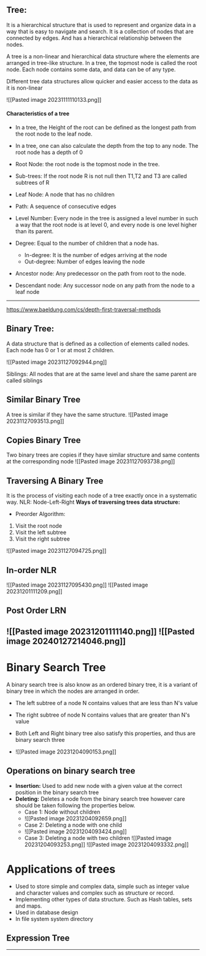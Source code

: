 ## Tree:

It is a hierarchical structure that is used to represent and organize data in a way that is easy to navigate and search.  It is a collection of nodes that are connected by edges. And has a hierarchical relationship between the nodes.

A tree is a non-linear and hierarchical data structure where the elements are arranged in tree-like structure. In a tree, the topmost node is called the root node. Each node contains some data, and data can be of any type. 


Different tree data structures allow quicker and easier access to the data as it is non-linear

![[Pasted image 20231111110133.png]]
#### Characteristics of a tree
- In a tree, the Height of the root can be defined as the longest path from the root node to the leaf node. 
- In a tree, one can also calculate the depth from the top to any node. The root node has a depth of 0

- Root Node: the root node is the topmost node in the tree. 
- Sub-trees: If the root node R is not null then T1,T2 and T3 are called subtrees of R
- Leaf Node: A node that has no children 
- Path: A sequence of consecutive edges
- Level Number: Every node in the tree is assigned a level number in such a way that the root node is at level 0, and every node is one level higher than its parent.
- Degree: Equal to the number of children that a node has. 
	- In-degree: It is the number of edges arriving at the node
	- Out-degree: Number of edges leaving the node
- Ancestor node: Any predecessor on the path from root to the node. 
- Descendant node: Any successor node on any path from the node to a leaf node

---
https://www.baeldung.com/cs/depth-first-traversal-methods
## Binary Tree:
A data structure that is defined as a collection of elements called nodes. Each node has 0 or 1 or at most 2 children. 

![[Pasted image 20231127092944.png]]

Siblings: All nodes that are at the same level and share the same parent are called siblings

## Similar Binary Tree
A tree is similar if they have the same structure. 
![[Pasted image 20231127093513.png]]

## Copies Binary Tree
Two binary trees are copies if they have similar structure and same contents at the corresponding node
![[Pasted image 20231127093738.png]]


## Traversing A Binary Tree
It is the process of visiting each node of a tree exactly once in a systematic way. 
NLR: Node-Left-Right
**Ways of traversing trees data structure:**
- Preorder Algorithm:
1. Visit the root node
2. Visit the left subtree
3. Visit the right subtree

![[Pasted image 20231127094725.png]] 


## In-order NLR
![[Pasted image 20231127095430.png]]
![[Pasted image 20231201111209.png]]
## Post Order LRN
![[Pasted image 20231201111140.png]]
![[Pasted image 20240127214046.png]]
---
# Binary Search Tree
A binary search tree is also know as an ordered binary tree, it is a variant of binary tree in which the nodes are arranged in order. 
- The left subtree of a node N contains values that are less than N's value
- The right subtree of node N contains values that are greater than N's value
- Both Left and Right binary tree also satisfy this properties, and thus are binary search three

- ![[Pasted image 20231204090153.png]]

## Operations on binary search tree
- **Insertion:** Used to add new node with a given value at the correct position in the binary search tree
- **Deleting:** Deletes a node from the binary search tree however care should be taken following the properties below. 
	- Case 1: Node without children
	- ![[Pasted image 20231204092659.png]]
	- Case 2: Deleting a node with one child
	- ![[Pasted image 20231204093424.png]]
	- Case 3: Deleting a node with two children 
		![[Pasted image 20231204093253.png]]
		![[Pasted image 20231204093332.png]]



# Applications of trees
- Used to store simple and complex data, simple such as integer value and character values and complex such as structure or record. 
- Implementing other types of data structure. Such as Hash tables, sets and maps. 
- Used in database design
- In file system system directory



## Expression Tree














---
